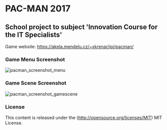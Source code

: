 # PAC-MAN 2017
## School project to subject 'Innovation Course for the IT Specialists'
Game website: https://akela.mendelu.cz/~xkrenar/ipi/pacman/
### Game Menu Screenshot
![pacman_screenshot_menu](https://cloud.githubusercontent.com/assets/11950061/25784378/06101786-336c-11e7-8463-624a045da546.jpg)
### Game Scene Screenshot
![pacman_screenshot_gamescene](https://cloud.githubusercontent.com/assets/11950061/25784407/86c5c286-336c-11e7-96a0-15910f0d674b.jpg)

### License
This content is released under the (http://opensource.org/licenses/MIT) MIT License.
